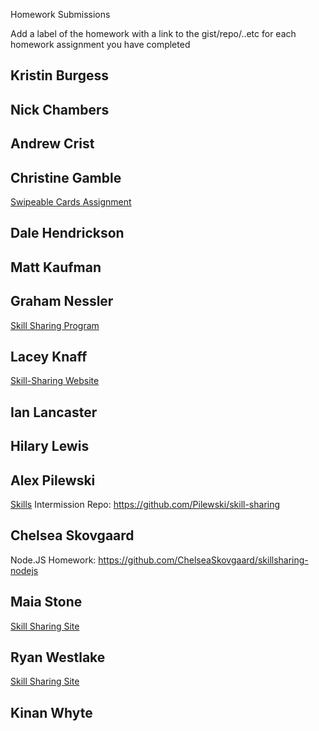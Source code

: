 Homework Submissions

Add a label of the homework with a link to the gist/repo/..etc for each homework assignment you have completed

## Kristin Burgess

## Nick Chambers

## Andrew Crist

## Christine Gamble
[Swipeable Cards Assignment](https://github.com/ccgamble/Swipeable-Cards)
## Dale Hendrickson

## Matt Kaufman

## Graham Nessler
[Skill Sharing Program](https://github.com/gness1804/mini-project-ejs)

## Lacey Knaff
[Skill-Sharing Website](https://github.com/lrknaff/skill-sharing-website)

## Ian Lancaster

## Hilary Lewis

## Alex Pilewski
[Skills](https://www.youtube.com/watch?v=8KgtGs1ny0k)
Intermission Repo: https://github.com/Pilewski/skill-sharing

## Chelsea Skovgaard
Node.JS Homework: https://github.com/ChelseaSkovgaard/skillsharing-nodejs

## Maia Stone
[Skill Sharing Site](https://github.com/maiastone/skill-sharing-site)

## Ryan Westlake
[Skill Sharing Site](https://github.com/rcwestlake/skill-sharing-site)

## Kinan Whyte
